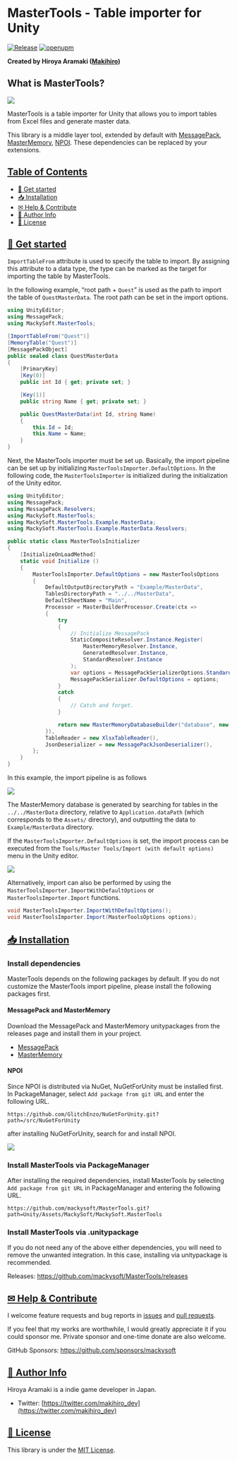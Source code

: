 # MasterTools - Table importer for Unity

[![Release](https://img.shields.io/github/v/release/mackysoft/MasterTools)](https://github.com/mackysoft/MasterTools/releases) [![openupm](https://img.shields.io/npm/v/com.mackysoft.mastertools?label=openupm&registry_uri=https://package.openupm.com)](https://openupm.com/packages/com.mackysoft.mastertools/)

**Created by Hiroya Aramaki ([Makihiro](https://twitter.com/makihiro_dev))**

## What is MasterTools?

![](https://github.com/mackysoft/MasterTools/blob/master/Documentation/Toolbar.gif?raw=true)

MasterTools is a table importer for Unity that allows you to import tables from Excel files and generate master data.

This library is a middle layer tool, extended by default with [MessagePack](https://github.com/MessagePack-CSharp/MessagePack-CSharp), [MasterMemory](https://github.com/Cysharp/MasterMemory), [NPOI](https://github.com/nissl-lab/npoi). These dependencies can be replaced by your extensions.

## <a id="index" href="#index"> Table of Contents </a>

- [🔰 Get started](#get-started)
- [📥 Installation](#installation)
- [✉ Help & Contribute](#help-and-contribute)
- [📔 Author Info](#author-info)
- [📜 License](#license)

## <a id="get-started" href="#get-started"> 🔰 Get started </a>

`ImportTableFrom` attribute is used to specify the table to import. By assigning this attribute to a data type, the type can be marked as the target for importing the table by MasterTools.

In the following example, “root path + `Quest`” is used as the path to import the table of `QuestMasterData`. The root path can be set in the import options.

```cs
using UnityEditor;
using MessagePack;
using MackySoft.MasterTools;

[ImportTableFrom("Quest")]
[MemoryTable("Quest")]
[MessagePackObject]
public sealed class QuestMasterData
{
    [PrimaryKey]
    [Key(0)]
    public int Id { get; private set; }

    [Key(1)]
    public string Name { get; private set; }

    public QuestMasterData(int Id, string Name)
    {
        this.Id = Id;
        this.Name = Name;
    }
}
```

Next, the MasterTools importer must be set up. Basically, the import pipeline can be set up by initializing `MasterToolsImporter.DefaultOptions`.
In the following code, the `MasterToolsImporter` is initialized during the initialization of the Unity editor.

```cs
using UnityEditor;
using MessagePack;
using MessagePack.Resolvers;
using MackySoft.MasterTools;
using MackySoft.MasterTools.Example.MasterData;
using MackySoft.MasterTools.Example.MasterData.Resolvers;

public static class MasterToolsInitializer
{
    [InitializeOnLoadMethod]
    static void Initialize ()
    {
        MasterToolsImporter.DefaultOptions = new MasterToolsOptions
        {
            DefaultOutputDirectoryPath = "Example/MasterData",
            TablesDirectoryPath = "../../MasterData",
            DefaultSheetName = "Main",
            Processor = MasterBuilderProcessor.Create(ctx =>
            {
                try
                {
                    // Initialize MessagePack
                    StaticCompositeResolver.Instance.Register(
                        MasterMemoryResolver.Instance,
                        GeneratedResolver.Instance,
                        StandardResolver.Instance
                    );
                    var options = MessagePackSerializerOptions.Standard.WithResolver(StaticCompositeResolver.Instance);
                    MessagePackSerializer.DefaultOptions = options;
                }
                catch
                {
                    // Catch and forget.
                }

                return new MasterMemoryDatabaseBuilder("database", new DatabaseBuilder(), x => new MemoryDatabase(x).Validate());
            }),
            TableReader = new XlsxTableReader(),
            JsonDeserializer = new MessagePackJsonDeserializer(),
        };
    }
}
```

In this example, the import pipeline is as follows

![](https://github.com/mackysoft/MasterTools/blob/master/Documentation/Pipeline.png?raw=true)

The MasterMemory database is generated by searching for tables in the `../../MasterData` directory, relative to `Application.dataPath` (which corresponds to the `Assets/` directory), and outputting the data to `Example/MasterData` directory.

If the `MasterToolsImporter.DefaultOptions` is set, the import process can be executed from the `Tools/Master Tools/Import (with default options)` menu in the Unity editor.

![](https://github.com/mackysoft/MasterTools/blob/master/Documentation/Toolbar.png?raw=true)

Alternatively, import can also be performed by using the `MasterToolsImporter.ImportWithDefaultOptions` or `MasterToolsImporter.Import` functions.

```cs
void MasterToolsImporter.ImportWithDefaultOptions();
void MasterToolsImporter.Import(MasterToolsOptions options);
```

## <a id="installation" href="#installation"> 📥 Installation </a>

### Install dependencies

MasterTools depends on the following packages by default. If you do not customize the MasterTools import pipeline, please install the following packages first.

#### MessagePack and MasterMemory

Download the MessagePack and MasterMemory unitypackages from the releases page and install them in your project.

- [MessagePack](https://github.com/MessagePack-CSharp/MessagePack-CSharp)
- [MasterMemory](https://github.com/Cysharp/MasterMemory)

#### NPOI

Since NPOI is distributed via NuGet, NuGetForUnity must be installed first. In PackageManager, select `Add package from git URL` and enter the following URL.

```
https://github.com/GlitchEnzo/NuGetForUnity.git?path=/src/NuGetForUnity
```

after installing NuGetForUnity, search for and install NPOI.

![](https://github.com/mackysoft/MasterTools/blob/master/Documentation/NPOI.png?raw=true)

### Install MasterTools via PackageManager

After installing the required dependencies, install MasterTools by selecting `Add package from git URL` in PackageManager and entering the following URL.

```
https://github.com/mackysoft/MasterTools.git?path=Unity/Assets/MackySoft/MackySoft.MasterTools
```

### Install MasterTools via .unitypackage

If you do not need any of the above either dependencies, you will need to remove the unwanted integration. In this case, installing via unitypackage is recommended.

Releases: https://github.com/mackysoft/MasterTools/releases

## <a id="help-and-contribute" href="#help-and-contribute"> ✉ Help & Contribute </a>

I welcome feature requests and bug reports in [issues](https://github.com/mackysoft/MasterTools/issues) and [pull requests](https://github.com/mackysoft/MasterTools/pulls).

If you feel that my works are worthwhile, I would greatly appreciate it if you could sponsor me. Private sponsor and one-time donate are also welcome.

GitHub Sponsors: https://github.com/sponsors/mackysoft

## <a id="author-info" href="#author-info"> 📔 Author Info </a>

Hiroya Aramaki is a indie game developer in Japan.

- Twitter: [https://twitter.com/makihiro_dev](https://twitter.com/makihiro_dev)

## <a id="license" href="#license"> 📜 License </a>

This library is under the [MIT License](https://github.com/mackysoft/MasterTools/blob/main/LICENSE).
